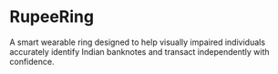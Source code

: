 # RupeeRing
A smart wearable ring designed to help visually impaired individuals accurately identify Indian banknotes and transact independently with confidence.

